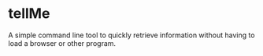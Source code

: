 # tellMe
A simple command line tool to quickly retrieve information without having to load a browser or other program.
